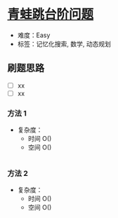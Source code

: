 # [青蛙跳台阶问题](https://leetcode-cn.com/problems/qing-wa-tiao-tai-jie-wen-ti-lcof/)

- 难度：Easy
- 标签：记忆化搜索, 数学, 动态规划

## 刷题思路

- [ ] xx
- [ ] xx

### 方法 1

- 复杂度：
    - 时间 O()
    - 空间 O()

``` js

```

### 方法 2

- 复杂度：
    - 时间 O()
    - 空间 O()

``` js

```
